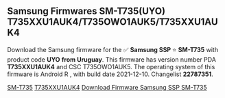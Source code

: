 <h2>Samsung Firmwares SM-T735(UYO) T735XXU1AUK4/T735OWO1AUK5/T735XXU1AUK4</h2>
Download the Samsung firmware for the ✅ <strong>Samsung SSP </strong> ⭐ <strong>SM-T735</strong> with product code <strong>UYO</strong> <strong> from Uruguay</strong>. This firmware has version number PDA <strong>T735XXU1AUK4</strong> and CSC T735OWO1AUK5. The operating system of this firmware is Android R , with build date 2021-12-10. Changelist <strong>22787351</strong>.


[SM-T735](https://samfirm.shop/samsung/model/SM-T735)
[T735XXU1AUK4](https://samfirm.shop/samsung/pda/T735XXU1AUK4)
[Download Firmware Samsung SSP SM-T735](https://samfirm.shop/samsung/firmware/481953)

